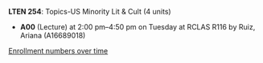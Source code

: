 **LTEN 254**: Topics-US Minority Lit & Cult (4 units)

- **A00** (Lecture) at 2:00 pm–4:50 pm on Tuesday at RCLAS R116 by Ruiz, Ariana (A16689018)

[Enrollment numbers over time](./LTEN254.tsv)
